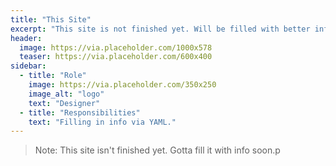 ```yaml
---
title: "This Site"
excerpt: "This site is not finished yet. Will be filled with better info soon."
header:
  image: https://via.placeholder.com/1000x578
  teaser: https://via.placeholder.com/600x400
sidebar:
  - title: "Role"
    image: https://via.placeholder.com/350x250
    image_alt: "logo"
    text: "Designer"
  - title: "Responsibilities"
    text: "Filling in info via YAML."
---
```


> Note: This site isn't finished yet. Gotta fill it with info soon.p